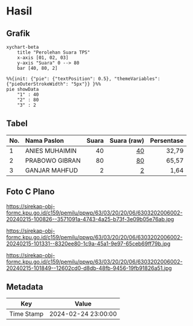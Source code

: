 # Hasil

## Grafik

```mermaid
xychart-beta
    title "Perolehan Suara TPS"
    x-axis [01, 02, 03]
    y-axis "Suara" 0 --> 80
    bar [40, 80, 2]
```

```mermaid
%%{init: {"pie": {"textPosition": 0.5}, "themeVariables": {"pieOuterStrokeWidth": "5px"}} }%%
pie showData
    "1" : 40
    "2" : 80
    "3" : 2
```

## Tabel

| No. | Nama Paslon    | Suara | Suara (raw) | Persentase |
|:--- |:-------------- | -----:| -----------:| ----------:|
| 1   | ANIES MUHAIMIN | 40    | [40][p-1]   | 32,79      |
| 2   | PRABOWO GIBRAN | 80    | [80][p-2]   | 65,57      |
| 3   | GANJAR MAHFUD  | 2     | [2][p-3]    | 1,64       |


[p-1]: https://github.com/gigit-pemilu/pemilu-2024-63-kalimantan-selatan/blob/main/pilpres/hitung-suara/sub/63-kalimantan-selatan/sub/03-banjar/sub/20-cintapuri-darussalam/sub/2006-alalak-padang/sub/002-tps/sub/paslon-1.txt
[p-2]: https://github.com/gigit-pemilu/pemilu-2024-63-kalimantan-selatan/blob/main/pilpres/hitung-suara/sub/63-kalimantan-selatan/sub/03-banjar/sub/20-cintapuri-darussalam/sub/2006-alalak-padang/sub/002-tps/sub/paslon-2.txt
[p-3]: https://github.com/gigit-pemilu/pemilu-2024-63-kalimantan-selatan/blob/main/pilpres/hitung-suara/sub/63-kalimantan-selatan/sub/03-banjar/sub/20-cintapuri-darussalam/sub/2006-alalak-padang/sub/002-tps/sub/paslon-3.txt

## Foto C Plano

https://sirekap-obj-formc.kpu.go.id/c159/pemilu/ppwp/63/03/20/20/06/6303202006002-20240215-100826--3571091a-4743-4a25-b73f-3e09b05e76ab.jpg

https://sirekap-obj-formc.kpu.go.id/c159/pemilu/ppwp/63/03/20/20/06/6303202006002-20240215-101331--8320ee80-1c9a-45a1-9e97-65ceb69ff79b.jpg

https://sirekap-obj-formc.kpu.go.id/c159/pemilu/ppwp/63/03/20/20/06/6303202006002-20240215-101849--12602cd0-d8db-48fb-9456-19fb91826a51.jpg


## Metadata

| Key        | Value               |
| ---------- | ------------------- |
| Time Stamp | 2024-02-24 23:00:00 |



